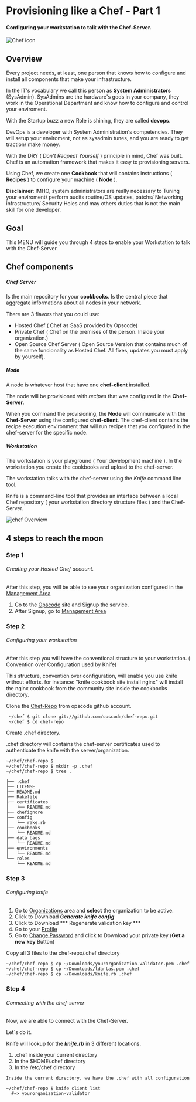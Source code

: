 # Provisioning like a Chef - Part 1
#### Configuring your workstation to talk with the Chef-Server.

![Chef icon](http://docs.opscode.com/_static/opscode_chef_html_logo.png)

## Overview

Every project needs, at least, one person that knows how to configure and install all components that make your infrastructure.

In the IT's vocabulary we call this person as **System Administrators** (SysAdmin). SysAdmins are the hardware's gods in your company, they work in the Operational Department and know how to configure and control your enviroment.

With the Startup buzz a new Role is shining, they are called **devops**.

DevOps is a developer with System Administration's competencies. They will setup your enviroment, not as sysadmin tunes, and you are ready to get traction/ make money.

With the DRY ( *Don't Reapeat Yourself* ) principle in mind, Chef was built. Chef is an automation framework that makes it easy to provisioning servers.

Using Chef, we create one **Cookbook** that will contains instructions ( **Recipes** ) to configure your machine ( **Node** ).

**Disclaimer**: IMHO, system administrators are really necessary to Tuning your enviroment/ perform audits routine/OS updates, patchs/ Networking infrastructure/ Security Holes and may others duties that is not the main skill for one developer.

## Goal

This MENU will guide you through 4 steps to enable your Workstation to talk with the Chef-Server.


## Chef components

##### Chef Server

Is the main repository for your **cookbooks**. Is the central piece that aggregate informations about all nodes in your network.

There are 3 flavors that you could use:

* Hosted Chef ( Chef as SaaS provided by Opscode)
* Private Chef ( Chef on the premises of the person. Inside your organization.)
* Open Source Chef Server ( Open Source Version that contains much of the same funcionality as Hosted Chef. All fixes, updates you must apply by yourself).


##### Node

A node is whatever host that have one **chef-client** installed.

The node will be provisioned with *recipes* that was configured in the **Chef-Server**.

When you command the provisioning, the **Node** will communicate with the **Chef-Server** using the configured **chef-client**. The chef-client contains the recipe execution environment that will run recipes that you configured in the chef-server for the specific node.

##### Workstation

The workstation is your playground ( Your development machine ). In the workstation you create the cookbooks and upload to the chef-server. 

The workstation talks with the chef-server using the *Knife* command line tool.

Knife is a command-line tool that provides an interface between a local Chef repository ( your workstation directory structure files ) and the Chef-Server. 


![chef Overview](http://docs.opscode.com/_images/overview_chef_draft.png) 


## 4 steps to reach the moon

### Step 1 
###### Creating your Hosted Chef account.

After this step, you will be able to see your organization configured in the [Management Area](http://manage.opscode.com)

1. Go to the [Opscode](http://www.opscode.com) site and Signup the service.
2. After Signup, go to [Management Area](http://manage.opscode.com)

### Step 2
###### Configuring your workstation
After this step you will have the conventional structure to your workstation. ( Convention over Configuration used by Knife)

This structure, convention over configuration, will enable you use knife without efforts.
for instance: "knife cookbook site install nginx" will install the nginx cookbook from the community site inside the cookbooks directory.

Clone the [Chef-Repo](https://github.com/opscode/chef-repo) from opscode github account.

````
 ~/chef $ git clone git://github.com/opscode/chef-repo.git
 ~/chef $ cd chef-repo
````

Create .chef directory.

.chef directory will contains the chef-server certificates used to authenticate the knife with the server/organization.

````
~/chef/chef-repo $
~/chef/chef-repo $ mkdir -p .chef
~/chef/chef-repo $ tree .

├── .chef
├── LICENSE
├── README.md
├── Rakefile
├── certificates
│   └── README.md
├── chefignore
├── config
│   └── rake.rb
├── cookbooks
│   └── README.md
├── data_bags
│   └── README.md
├── environments
│   └── README.md
└── roles
    └── README.md

````

### Step 3
###### Configuring knife

1. Go to [Organizations](https://manage.opscode.com/organizations) area and **select** the organization to be active.
2. Click to Download ***Generate knife config*** 
3. Click to Download ***  Regenerate validation key ***
4. Go to your [Profile](https://www.opscode.com/account/profile)
5. Go to [Change Password](https://www.opscode.com/account/password) and click to Download your private key (**Get a new key** Button)

Copy all 3 files to the chef-repo/.chef directory

````
~/chef/chef-repo $ cp ~/Downloads/yourorganization-validator.pem .chef
~/chef/chef-repo $ cp ~/Downloads/tdantas.pem .chef
~/chef/chef-repo $ cp ~/Downloads/knife.rb .chef

````  

### Step 4
###### Connecting with the chef-server

Now, we are able to connect with the Chef-Server.

Let´s do it.

Knife will lookup for the ***knife.rb*** in 3 different locations.

1. .chef inside your current directory
2. In the $HOME/.chef directory
3. In the /etc/chef directory  

````
Inside the current directory, we have the .chef with all configuration

~/chef/chef-repo $ knife client list
  #=> yourorganization-validator

````
 


   